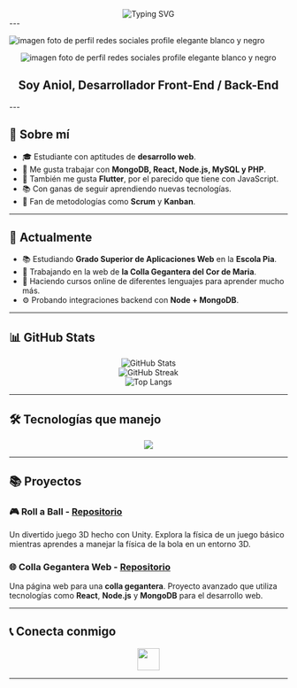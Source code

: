 
<div align="center">
  <img src="https://readme-typing-svg.herokuapp.com?font=Fira+Code&size=28&pause=1000&color=FCA311&center=true&vCenter=true&width=450&lines=Bienvenido+a+mi+GitHub!;Estudiante+web;Front+for+All,+Back+for+one" alt="Typing SVG" />
</div>
---


![imagen foto de perfil redes sociales profile elegante blanco y negro](https://github.com/user-attachments/assets/a4f93bf5-1fae-47f8-b036-1a20c97378d4)

<div align="center">
  <img src="https://github.com/user-attachments/assets/a4f93bf5-1fae-47f8-b036-1a20c97378d4" alt="imagen foto de perfil redes sociales profile elegante blanco y negro" />
  <h2>Soy Aniol, Desarrollador Front-End / Back-End</h2>
</div>
---

## 📖 Sobre mí

- 🎓 Estudiante con aptitudes de **desarrollo web**.
- 💾 Me gusta trabajar con **MongoDB, React, Node.js, MySQL y PHP**.
- 📱 También me gusta **Flutter**, por el parecido que tiene con JavaScript.
- 📚 Con ganas de seguir aprendiendo nuevas tecnologías.
- 🎨 Fan de metodologías como **Scrum** y **Kanban**.

---

## 🚀 Actualmente
- 📚 Estudiando **Grado Superior de Aplicaciones Web** en la **Escola Pia**.
- 🔭 Trabajando en la web de **la Colla Gegantera del Cor de Maria**.
- 🌱 Haciendo cursos online de diferentes lenguajes para aprender mucho más.
- ⚙️ Probando integraciones backend con **Node + MongoDB**.

---

## 📊 GitHub Stats

<div align="center">
  <img src="https://github-readme-stats.vercel.app/api?username=DRAKEFISTFIRE&show_icons=true&theme=radical" alt="GitHub Stats" />
  <br>
  <img src="https://github-readme-streak-stats.herokuapp.com/?user=DRAKEFISTFIRE&theme=radical" alt="GitHub Streak" />
  <br>
  <img src="https://github-readme-stats.vercel.app/api/top-langs/?username=DRAKEFISTFIRE&layout=compact&theme=radical" alt="Top Langs" />
</div>

---

## 🛠️ Tecnologías que manejo

<p align="center">
  <img src="https://skillicons.dev/icons?i=html,css,js,ts,php,react,nodejs,mongodb,flutter,mysql,git,github,vscode,linux,windows&perline=8" />
</p>

---

## 📚 Proyectos

### 🎮 **Roll a Ball** - [Repositorio](https://github.com/DRAKEFISTFIRE/Roll-a-Ball)

Un divertido juego 3D hecho con Unity. Explora la física de un juego básico mientras aprendes a manejar la física de la bola en un entorno 3D.

### 🌐 **Colla Gegantera Web** - [Repositorio](https://github.com/DRAKEFISTFIRE/Colla-gegantera-web-project)

Una página web para una **colla gegantera**. Proyecto avanzado que utiliza tecnologías como **React**, **Node.js** y **MongoDB** para el desarrollo web.

---

## 📞 Conecta conmigo

<p align="center">
  <a href="https://www.linkedin.com/in/aniol-rodriguez-530514295/">
    <img src="https://raw.githubusercontent.com/rahulbanerjee26/githubAboutMeGenerator/main/icons/linked-in-alt.svg" width="40px">
  </a>
</p>


---

